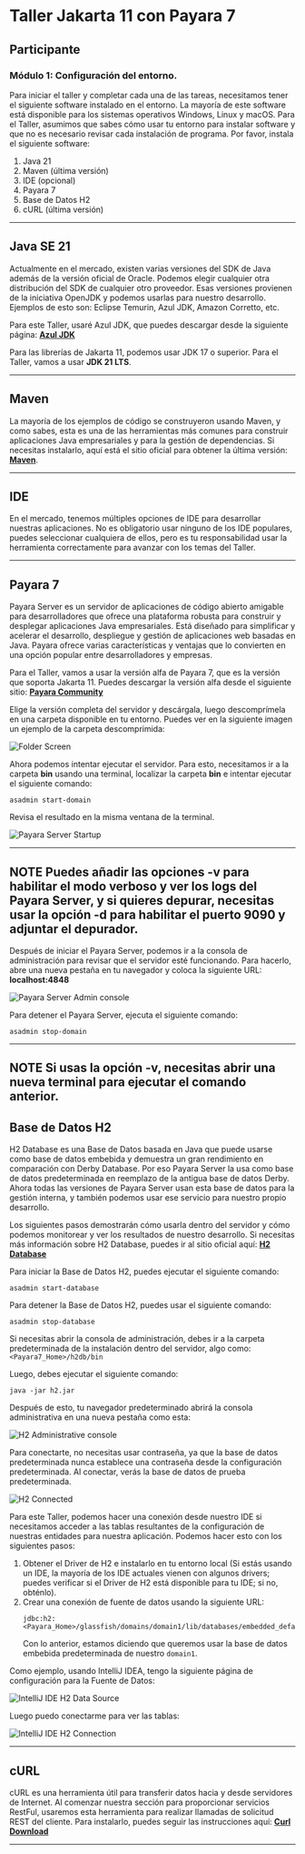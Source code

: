 # Taller Jakarta 11 con Payara 7

## Participante

### **Módulo 1: Configuración del entorno.**

Para iniciar el taller y completar cada una de las tareas, necesitamos tener el siguiente software instalado en el entorno. La mayoría de este software está disponible para los sistemas operativos Windows, Linux y macOS. Para el Taller, asumimos que sabes cómo usar tu entorno para instalar software y que no es necesario revisar cada instalación de programa. Por favor, instala el siguiente software:

1.  Java 21
2.  Maven (última versión)
3.  IDE (opcional)
4.  Payara 7
5.  Base de Datos H2
6.  cURL (última versión)

-----

## Java SE 21

Actualmente en el mercado, existen varias versiones del SDK de Java además de la versión oficial de Oracle. Podemos elegir cualquier otra distribución del SDK de cualquier otro proveedor. Esas versiones provienen de la iniciativa OpenJDK y podemos usarlas para nuestro desarrollo. Ejemplos de esto son: Eclipse Temurin, Azul JDK, Amazon Corretto, etc.

Para este Taller, usaré Azul JDK, que puedes descargar desde la siguiente página: **[Azul JDK](https://www.azul.com/downloads/?package=jdk#zulu)**

Para las librerías de Jakarta 11, podemos usar JDK 17 o superior. Para el Taller, vamos a usar **JDK 21 LTS**.

-----

## Maven

La mayoría de los ejemplos de código se construyeron usando Maven, y como sabes, esta es una de las herramientas más comunes para construir aplicaciones Java empresariales y para la gestión de dependencias. Si necesitas instalarlo, aquí está el sitio oficial para obtener la última versión: **[Maven](https://maven.apache.org/download.cgi)**.

-----

## IDE

En el mercado, tenemos múltiples opciones de IDE para desarrollar nuestras aplicaciones. No es obligatorio usar ninguno de los IDE populares, puedes seleccionar cualquiera de ellos, pero es tu responsabilidad usar la herramienta correctamente para avanzar con los temas del Taller.

-----

## Payara 7

Payara Server es un servidor de aplicaciones de código abierto amigable para desarrolladores que ofrece una plataforma robusta para construir y desplegar aplicaciones Java empresariales. Está diseñado para simplificar y acelerar el desarrollo, despliegue y gestión de aplicaciones web basadas en Java. Payara ofrece varias características y ventajas que lo convierten en una opción popular entre desarrolladores y empresas.

Para el Taller, vamos a usar la versión alfa de Payara 7, que es la versión que soporta Jakarta 11. Puedes descargar la versión alfa desde el siguiente sitio: **[Payara Community](https://www.payara.fish/downloads/payara-platform-community-edition/)**

Elige la versión completa del servidor y descárgala, luego descomprímela en una carpeta disponible en tu entorno. Puedes ver en la siguiente imagen un ejemplo de la carpeta descomprimida:

![Folder Screen](img/folderPayaraDecompressed.png)

Ahora podemos intentar ejecutar el servidor. Para esto, necesitamos ir a la carpeta **bin** usando una terminal, localizar la carpeta **bin** e intentar ejecutar el siguiente comando:

```console
asadmin start-domain
```

Revisa el resultado en la misma ventana de la terminal.

![Payara Server Startup](img/payaraServerStartup.png)

---
**NOTE** 
Puedes añadir las opciones **-v** para habilitar el modo verboso y ver los logs del Payara Server, y si quieres depurar, necesitas usar la opción **-d** para habilitar el puerto 9090 y adjuntar el depurador.
----

Después de iniciar el Payara Server, podemos ir a la consola de administración para revisar que el servidor esté funcionando. Para hacerlo, abre una nueva pestaña en tu navegador y coloca la siguiente URL: **localhost:4848**

![Payara Server Admin console](img/payaraServerAdminConsole.png)

Para detener el Payara Server, ejecuta el siguiente comando:

```console
asadmin stop-domain
```

---
**NOTE** 
Si usas la opción **-v**, necesitas abrir una nueva terminal para ejecutar el comando anterior.
---

## Base de Datos H2

H2 Database es una Base de Datos basada en Java que puede usarse como base de datos embebida y demuestra un gran rendimiento en comparación con Derby Database. Por eso Payara Server la usa como base de datos predeterminada en reemplazo de la antigua base de datos Derby. Ahora todas las versiones de Payara Server usan esta base de datos para la gestión interna, y también podemos usar ese servicio para nuestro propio desarrollo.

Los siguientes pasos demostrarán cómo usarla dentro del servidor y cómo podemos monitorear y ver los resultados de nuestro desarrollo. Si necesitas más información sobre H2 Database, puedes ir al sitio oficial aquí: **[H2 Database](https://www.h2database.com/html/main.html)**

Para iniciar la Base de Datos H2, puedes ejecutar el siguiente comando:

```console
asadmin start-database
```

Para detener la Base de Datos H2, puedes usar el siguiente comando:

```console
asadmin stop-database
```

Si necesitas abrir la consola de administración, debes ir a la carpeta predeterminada de la instalación dentro del servidor, algo como: `<Payara7_Home>/h2db/bin`

Luego, debes ejecutar el siguiente comando:

```console
java -jar h2.jar
```

Después de esto, tu navegador predeterminado abrirá la consola administrativa en una nueva pestaña como esta:

![H2 Administrative console](img/administrativeConsoleH2Local.png)

Para conectarte, no necesitas usar contraseña, ya que la base de datos predeterminada nunca establece una contraseña desde la configuración predeterminada. Al conectar, verás la base de datos de prueba predeterminada.

![H2 Connected](img/administrativeConsoleH2Running.png)

Para este Taller, podemos hacer una conexión desde nuestro IDE si necesitamos acceder a las tablas resultantes de la configuración de nuestras entidades para nuestra aplicación. Podemos hacer esto con los siguientes pasos:

1.  Obtener el Driver de H2 e instalarlo en tu entorno local (Si estás usando un IDE, la mayoría de los IDE actuales vienen con algunos drivers; puedes verificar si el Driver de H2 está disponible para tu IDE; si no, obténlo).
2.  Crear una conexión de fuente de datos usando la siguiente URL:
    ```h2
    jdbc:h2:<Payara_Home>/glassfish/domains/domain1/lib/databases/embedded_default;AUTO_SERVER=TRUE
    ```
    Con lo anterior, estamos diciendo que queremos usar la base de datos embebida predeterminada de nuestro `domain1`.

Como ejemplo, usando IntelliJ IDEA, tengo la siguiente página de configuración para la Fuente de Datos:

![IntelliJ IDE H2 Data Source](img/intelliJIdeaDataSourceForEmbeddedH2.png)

Luego puedo conectarme para ver las tablas:

![IntelliJ IDE H2 Connection](img/intelliJIdeaConnectionDatabase.png)

-----

## cURL

cURL es una herramienta útil para transferir datos hacia y desde servidores de Internet. Al comenzar nuestra sección para proporcionar servicios RestFul, usaremos esta herramienta para realizar llamadas de solicitud REST del cliente. Para instalarlo, puedes seguir las instrucciones aquí: **[Curl Download](https://curl.se/download.html)**

-----